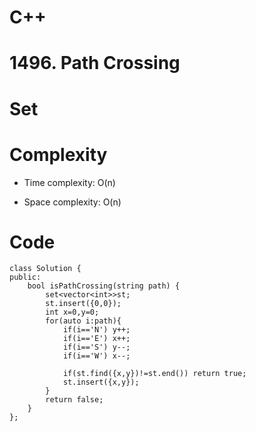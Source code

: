 # C++
<!-- Describe your first thoughts on how to solve this problem. -->
# 1496. Path Crossing
# Set
<!-- Describe your approach to solving the problem. -->

# Complexity
- Time complexity: O(n)
<!-- Add your time complexity here, e.g. $$O(n)$$ -->

- Space complexity: O(n)
<!-- Add your space complexity here, e.g. $$O(n)$$ -->

# Code
```
class Solution {
public:
    bool isPathCrossing(string path) {
        set<vector<int>>st;
        st.insert({0,0});
        int x=0,y=0;
        for(auto i:path){  
            if(i=='N') y++;
            if(i=='E') x++;
            if(i=='S') y--;
            if(i=='W') x--;

            if(st.find({x,y})!=st.end()) return true;
            st.insert({x,y});
        }
        return false;
    }
};
```
